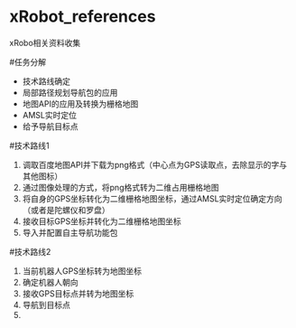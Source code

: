 # xRobot_references
xRobo相关资料收集

#任务分解
- 技术路线确定
- 局部路径规划导航包的应用
- 地图API的应用及转换为栅格地图
- AMSL实时定位
- 给予导航目标点


#技术路线1
1. 调取百度地图API并下载为png格式（中心点为GPS读取点，去除显示的字与其他图标）
2. 通过图像处理的方式，将png格式转为二维占用栅格地图
3. 将自身的GPS坐标转化为二维栅格地图坐标，通过AMSL实时定位确定方向（或者是陀螺仪和罗盘）
4. 接收目标GPS坐标并转化为二维栅格地图坐标
5. 导入并配置自主导航功能包


#技术路线2
1. 当前机器人GPS坐标转为地图坐标
2. 确定机器人朝向
3. 接收GPS目标点并转为地图坐标
4. 导航到目标点
5. 
